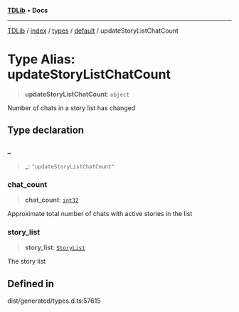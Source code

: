 [**TDLib**](../../../../../../README.md) • **Docs**

***

[TDLib](../../../../../../modules.md) / [index](../../../../../README.md) / [types](../../../README.md) / [default](../README.md) / updateStoryListChatCount

# Type Alias: updateStoryListChatCount

> **updateStoryListChatCount**: `object`

Number of chats in a story list has changed

## Type declaration

### \_

> **\_**: `"updateStoryListChatCount"`

### chat\_count

> **chat\_count**: [`int32`](int32.md)

Approximate total number of chats with active stories in the list

### story\_list

> **story\_list**: [`StoryList`](StoryList.md)

The story list

## Defined in

dist/generated/types.d.ts:57615
